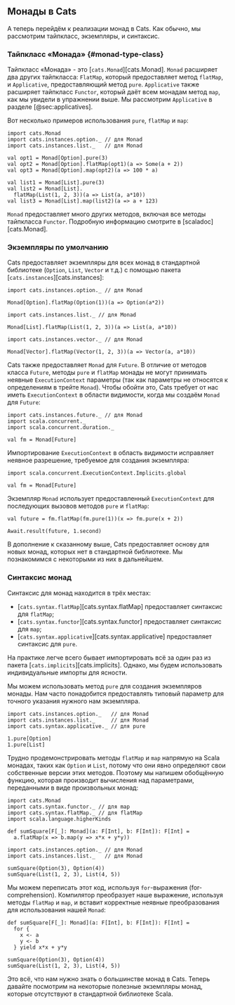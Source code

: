 ## Монады в Cats

А теперь перейдём к реализации монад в Cats.
Как обычно, мы рассмотрим тайпкласс, экземпляры, и синтаксис.

### Тайпкласс «Монада» {#monad-type-class}

Тайпкласс «Монада» - это [`cats.Monad`][cats.Monad].
`Monad` расширяет два других тайпкласса:
`FlatMap`, который предоставляет метод `flatMap`,
и `Applicative`, предоставляющий метод `pure`.
`Applicative` также расширяет тайпкласс `Functor`,
который даёт всем монадам метод `map`, 
как мы увидели в упражнении выше.
Мы рассмотрим `Applicative` в разделе [@sec:applicatives].

Вот несколько примеров использования `pure`, `flatMap` и `map`:

```tut:book:silent
import cats.Monad
import cats.instances.option._ // для Monad
import cats.instances.list._   // для Monad
```

```tut:book
val opt1 = Monad[Option].pure(3)
val opt2 = Monad[Option].flatMap(opt1)(a => Some(a + 2))
val opt3 = Monad[Option].map(opt2)(a => 100 * a)

val list1 = Monad[List].pure(3)
val list2 = Monad[List].
  flatMap(List(1, 2, 3))(a => List(a, a*10))
val list3 = Monad[List].map(list2)(a => a + 123)
```

`Monad` предоставляет много других методов,
включая все методы тайпкласса `Functor`.
Подробную информацию смотрите в [scaladoc][cats.Monad].

### Экземпляры по умолчанию

Cats предоставляет экземпляры для всех монад в стандартной библиотеке
(`Option`, `List`, `Vector` и т.д.) с помощью пакета [`cats.instances`][cats.instances]:

```tut:book:silent
import cats.instances.option._ // для Monad
```

```tut:book
Monad[Option].flatMap(Option(1))(a => Option(a*2))
```

```tut:book:silent
import cats.instances.list._ // для Monad
```

```tut:book
Monad[List].flatMap(List(1, 2, 3))(a => List(a, a*10))
```

```tut:book:silent
import cats.instances.vector._ // для Monad
```

```tut:book
Monad[Vector].flatMap(Vector(1, 2, 3))(a => Vector(a, a*10))
```

Cats также предоставляет `Monad` для `Future`.
В отличие от методов класса `Future`,
методы `pure` и `flatMap` монады
не могут принимать неявные `ExecutionContext` параметры
(так как параметры не относятся к определениям в трейте `Monad`).
Чтобы обойти это, Cats требует от нас иметь `ExecutionContext` в области видимости,
когда мы создаём `Monad` для `Future`:

```tut:book:silent
import cats.instances.future._ // для Monad
import scala.concurrent._
import scala.concurrent.duration._
```

```tut:book:fail
val fm = Monad[Future]
```

Импортирование `ExecutionContext` в область видимости
исправляет неявное разрешение, требуемое для создания экземпляра:

```tut:book:silent
import scala.concurrent.ExecutionContext.Implicits.global
```

```tut:book
val fm = Monad[Future]
```

Экземпляр `Monad` использует предоставленный `ExecutionContext`
для последующих вызовов методов `pure` и `flatMap`:

```tut:book:silent
val future = fm.flatMap(fm.pure(1))(x => fm.pure(x + 2))
```

```tut:book
Await.result(future, 1.second)
```

В дополнение к сказанному выше,
Cats предоставляет основу для новых монад, которых нет в стандартной библиотеке.
Мы познакомимся с некоторыми из них в дальнейшем.

### Синтаксис монад

Синтаксис для монад находится в трёх местах:

 - [`cats.syntax.flatMap`][cats.syntax.flatMap]
   предоставляет синтаксис для `flatMap`;
 - [`cats.syntax.functor`][cats.syntax.functor]
   предоставляет синтаксис для `map`;
 - [`cats.syntax.applicative`][cats.syntax.applicative]
   предоставляет синтаксис для `pure`.

На практике легче всего бывает импортировать всё за один раз из
пакета [`cats.implicits`][cats.implicits].
Однако, мы будем использовать индивидуальные импорты для ясности.

Мы можем использовать метод `pure` для создания экземпляров монады.
Нам часто понадобится предоставлять типовый параметр для точного указания нужного нам экземпляра.

```tut:book:silent
import cats.instances.option._   // для Monad
import cats.instances.list._     // для Monad
import cats.syntax.applicative._ // для pure
```

```tut:book
1.pure[Option]
1.pure[List]
```

Трудно продемонстрировать методы `flatMap` и `map` напрямую на Scala монадах, таких как `Option` и `List`,
потому что они явно определяют свои собственные версии этих методов.
Поэтому мы напишем обобщённую функцию, которая производит вычисления над параметрами, переданными в виде произвольных монад:

```tut:book:silent
import cats.Monad
import cats.syntax.functor._ // для map
import cats.syntax.flatMap._ // для flatMap
import scala.language.higherKinds

def sumSquare[F[_]: Monad](a: F[Int], b: F[Int]): F[Int] =
  a.flatMap(x => b.map(y => x*x + y*y))

import cats.instances.option._ // для Monad
import cats.instances.list._   // для Monad
```

```tut:book
sumSquare(Option(3), Option(4))
sumSquare(List(1, 2, 3), List(4, 5))
```

Мы можем переписать этот код, используя `for`-выражения (for-comprehension).
Компилятор преобразует наше выражение, используя методы `flatMap` и `map`,
и вставит корректные неявные преобразования для использования нашей `Monad`:

```tut:book:silent
def sumSquare[F[_]: Monad](a: F[Int], b: F[Int]): F[Int] =
  for {
    x <- a
    y <- b
  } yield x*x + y*y
```

```tut:book
sumSquare(Option(3), Option(4))
sumSquare(List(1, 2, 3), List(4, 5))
```

Это всё, что нам нужно знать
о большинстве монад в Cats.
Теперь давайте посмотрим на некоторые полезные экземпляры монад,
которые отсутствуют в стандартной библиотеке Scala.
